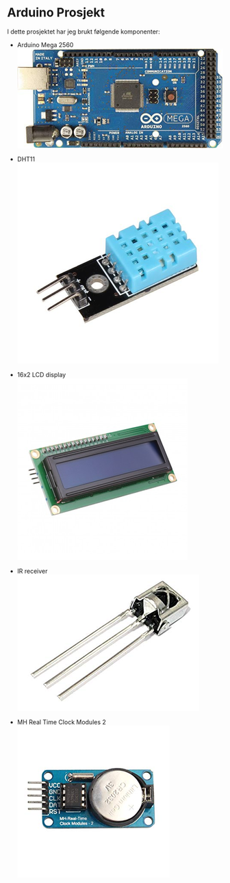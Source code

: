 # Arduino Prosjekt

I dette prosjektet har jeg brukt følgende komponenter:

* Arduino Mega 2560 
![](Bilder/Arduino.jpg)

* DHT11
![](Bilder/DHT11.jpg)

* 16x2 LCD display
![](Bilder/LCD.jpg)

* IR receiver
![](Bilder/IR.jpg)

* MH Real Time Clock Modules 2
![](Bilder/RTC.jpg)
